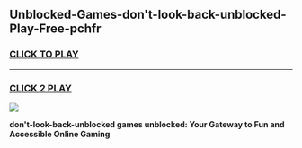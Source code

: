 
## Unblocked-Games-don't-look-back-unblocked-Play-Free-pchfr
<h3>
<a href="https://premium76.site?title=don't-look-back-unblocked&ref=21A">CLICK TO PLAY</a></h3>
<hr>

<h3>
<a href="https://premium76.site?title=don't-look-back-unblocked&ref=21A">CLICK 2 PLAY</a>
  
</h3>

<a href="https://premium76.site?title=don't-look-back-unblocked&ref=21A"><img src="https://clearcache.store/games.png"></a>


**don't-look-back-unblocked games unblocked: Your Gateway to Fun and Accessible Online Gaming**
